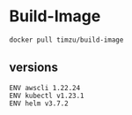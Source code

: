 # Build-Image

```bash
docker pull timzu/build-image
```

## versions

```
ENV awscli 1.22.24
ENV kubectl v1.23.1
ENV helm v3.7.2
```
